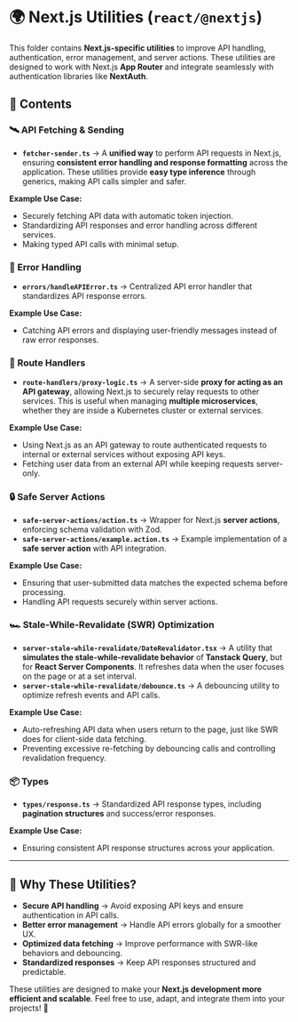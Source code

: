 # 🌍 Next.js Utilities (`react/@nextjs`)

This folder contains **Next.js-specific utilities** to improve API handling, authentication, error management, and server actions. These utilities are designed to work with Next.js **App Router** and integrate seamlessly with authentication libraries like **NextAuth**.

## 📌 Contents

### 🛰️ API Fetching & Sending

- **`fetcher-sender.ts`** → A **unified way** to perform API requests in Next.js, ensuring **consistent error handling and response formatting** across the application. These utilities provide **easy type inference** through generics, making API calls simpler and safer.

**Example Use Case:**

- Securely fetching API data with automatic token injection.
- Standardizing API responses and error handling across different services.
- Making typed API calls with minimal setup.

### 🚨 Error Handling

- **`errors/handleAPIError.ts`** → Centralized API error handler that standardizes API response errors.

**Example Use Case:**

- Catching API errors and displaying user-friendly messages instead of raw error responses.

### 🔀 Route Handlers

- **`route-handlers/proxy-logic.ts`** → A server-side **proxy for acting as an API gateway**, allowing Next.js to securely relay requests to other services. This is useful when managing **multiple microservices**, whether they are inside a Kubernetes cluster or external services.

**Example Use Case:**

- Using Next.js as an API gateway to route authenticated requests to internal or external services without exposing API keys.
- Fetching user data from an external API while keeping requests server-only.

### 🔒 Safe Server Actions

- **`safe-server-actions/action.ts`** → Wrapper for Next.js **server actions**, enforcing schema validation with Zod.
- **`safe-server-actions/example.action.ts`** → Example implementation of a **safe server action** with API integration.

**Example Use Case:**

- Ensuring that user-submitted data matches the expected schema before processing.
- Handling API requests securely within server actions.

### 🏎️ Stale-While-Revalidate (SWR) Optimization

- **`server-stale-while-revalidate/DateRevalidator.tsx`** → A utility that **simulates the stale-while-revalidate behavior** of **Tanstack Query**, but for **React Server Components**. It refreshes data when the user focuses on the page or at a set interval.
- **`server-stale-while-revalidate/debounce.ts`** → A debouncing utility to optimize refresh events and API calls.

**Example Use Case:**

- Auto-refreshing API data when users return to the page, just like SWR does for client-side data fetching.
- Preventing excessive re-fetching by debouncing calls and controlling revalidation frequency.

### 📦 Types

- **`types/response.ts`** → Standardized API response types, including **pagination structures** and success/error responses.

**Example Use Case:**

- Ensuring consistent API response structures across your application.

---

## 🎯 Why These Utilities?

- **Secure API handling** → Avoid exposing API keys and ensure authentication in API calls.
- **Better error management** → Handle API errors globally for a smoother UX.
- **Optimized data fetching** → Improve performance with SWR-like behaviors and debouncing.
- **Standardized responses** → Keep API responses structured and predictable.

These utilities are designed to make your **Next.js development more efficient and scalable**. Feel free to use, adapt, and integrate them into your projects! 🚀
